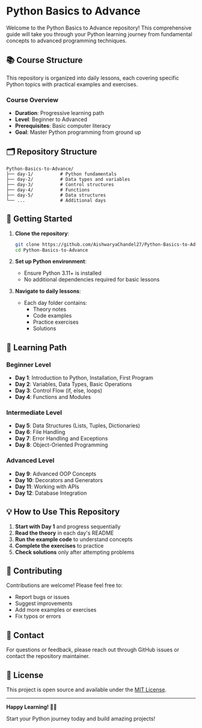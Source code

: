 
# Python Basics to Advance

Welcome to the Python Basics to Advance repository! This comprehensive guide will take you through your Python learning journey from fundamental concepts to advanced programming techniques.

## 📚 Course Structure

This repository is organized into daily lessons, each covering specific Python topics with practical examples and exercises.

### Course Overview

- **Duration**: Progressive learning path
- **Level**: Beginner to Advanced
- **Prerequisites**: Basic computer literacy
- **Goal**: Master Python programming from ground up

## 🗂️ Repository Structure

```
Python-Basics-to-Advance/
├── day-1/          # Python fundamentals
├── day-2/          # Data types and variables
├── day-3/          # Control structures
├── day-4/          # Functions
├── day-5/          # Data structures
└── ...             # Additional days
```

## 🚀 Getting Started

1. **Clone the repository**:
   ```bash
   git clone https://github.com/AishwaryaChandel27/Python-Basics-to-Advance.git
   cd Python-Basics-to-Advance
   ```

2. **Set up Python environment**:
   - Ensure Python 3.11+ is installed
   - No additional dependencies required for basic lessons

3. **Navigate to daily lessons**:
   - Each day folder contains:
     - Theory notes
     - Code examples
     - Practice exercises
     - Solutions

## 📖 Learning Path

### Beginner Level
- **Day 1**: Introduction to Python, Installation, First Program
- **Day 2**: Variables, Data Types, Basic Operations
- **Day 3**: Control Flow (if, else, loops)
- **Day 4**: Functions and Modules

### Intermediate Level
- **Day 5**: Data Structures (Lists, Tuples, Dictionaries)
- **Day 6**: File Handling
- **Day 7**: Error Handling and Exceptions
- **Day 8**: Object-Oriented Programming

### Advanced Level
- **Day 9**: Advanced OOP Concepts
- **Day 10**: Decorators and Generators
- **Day 11**: Working with APIs
- **Day 12**: Database Integration

## 💡 How to Use This Repository

1. **Start with Day 1** and progress sequentially
2. **Read the theory** in each day's README
3. **Run the example code** to understand concepts
4. **Complete the exercises** to practice
5. **Check solutions** only after attempting problems

## 🤝 Contributing

Contributions are welcome! Please feel free to:
- Report bugs or issues
- Suggest improvements
- Add more examples or exercises
- Fix typos or errors

## 📧 Contact

For questions or feedback, please reach out through GitHub issues or contact the repository maintainer.

## 📄 License

This project is open source and available under the [MIT License](LICENSE).

---

**Happy Learning! 🐍✨**

Start your Python journey today and build amazing projects!
